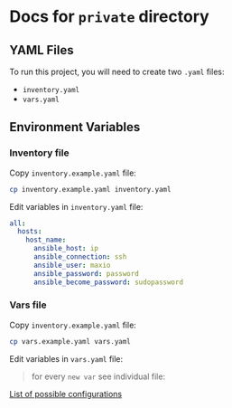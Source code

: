 # Docs for `private` directory


## YAML Files

To run this project, you will need to create two `.yaml` files:
* `inventory.yaml`
* `vars.yaml`

## Environment Variables

### Inventory file

Copy `inventory.example.yaml` file:

```bash
cp inventory.example.yaml inventory.yaml
```

Edit variables in `inventory.yaml` file:

```yaml
all:
  hosts:
    host_name:
      ansible_host: ip
      ansible_connection: ssh
      ansible_user: maxio
      ansible_password: password
      ansible_become_password: sudopassword
```

### Vars file

Copy `inventory.example.yaml` file:

```bash
cp vars.example.yaml vars.yaml
```

Edit variables in `vars.yaml` file:
> for every  `new var` see individual file:

[List of possible configurations](../README.md)